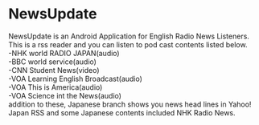 # NewsUpdate
NewsUpdate is an Android Application for English Radio News Listeners.
This is a rss reader and you can listen to pod cast contents listed below.  
-NHK world RADIO JAPAN(audio)  
-BBC world service(audio)  
-CNN Student News(video)  
-VOA Learning English Broadcast(audio)  
-VOA This is America(audio)  
-VOA Science int the News(audio)  
addition to these, Japanese branch shows you news head lines
in Yahoo! Japan RSS and some Japanese contents included NHK Radio News.
